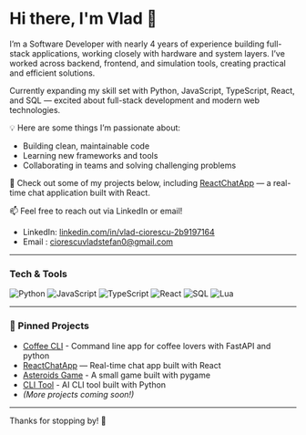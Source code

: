 # Hi there, I'm Vlad 👋

I’m a Software Developer with nearly 4 years of experience building full-stack applications, working closely with hardware and system layers. I’ve worked across backend, frontend, and simulation tools, creating practical and efficient solutions.

Currently expanding my skill set with Python, JavaScript, TypeScript, React, and SQL — excited about full-stack development and modern web technologies.

💡 Here are some things I’m passionate about:
- Building clean, maintainable code
- Learning new frameworks and tools
- Collaborating in teams and solving challenging problems

🔭 Check out some of my projects below, including [ReactChatApp](https://github.com/VladStefanC/ReactChatApp) — a real-time chat application built with React.

📫 Feel free to reach out via LinkedIn or email!
- LinkedIn: [linkedin.com/in/vlad-ciorescu-2b9197164](https://www.linkedin.com/in/vlad-ciorescu-2b9197164)
- Email : ciorescuvladstefan0@gmail.com
---

### Tech & Tools

![Python](https://img.shields.io/badge/-Python-3776AB?style=flat-square&logo=python&logoColor=white)
![JavaScript](https://img.shields.io/badge/-JavaScript-F7DF1E?style=flat-square&logo=javascript&logoColor=black)
![TypeScript](https://img.shields.io/badge/-TypeScript-3178C6?style=flat-square&logo=typescript&logoColor=white)
![React](https://img.shields.io/badge/-React-61DAFB?style=flat-square&logo=react&logoColor=black)
![SQL](https://img.shields.io/badge/-SQL-4479A1?style=flat-square&logo=mysql&logoColor=white)
![Lua](https://img.shields.io/badge/-Lua-2C2D72?style=flat-square&logo=lua&logoColor=white)

---

### 📌 Pinned Projects
- [Coffee CLI](https://github.com/VladStefanC/CoffeeCLI) - Command line app for coffee lovers with FastAPI and python
- [ReactChatApp](https://github.com/VladStefanC/ReactChatApp) — Real-time chat app built with React  
- [Asteroids Game](https://github.com/VladStefanC/AsteroidsGame) - A small game built with pygame 
- [CLI Tool](https://github.com/VladStefanC/CLI_Tool) - AI CLI tool built with Python 
- *(More projects coming soon!)*
---

Thanks for stopping by! 🚀
